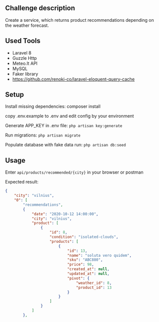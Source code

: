 
## Challenge description

Create a service, which returns product recommendations depending on the weather forecast.

## Used Tools

- Laravel 8
- Guzzle Http
- Meteo.lt API
- MySQL
- Faker library
- https://github.com/renoki-co/laravel-eloquent-query-cache

## Setup

Install missing dependencies: composer install

copy .env.example to .env and edit config by your environment

Generate APP_KEY in .env file: `php artisan key:generate`

Run migrations: `php artisan migrate`

Populate database with fake data run: `php artisan db:seed`

## Usage

Enter `api/products/recommended/{city}` in your browser or postman

Expected result:

```JSON
{
    "city": "vilnius",
    "0": [
        "recommendations",
        {
            "date": "2020-10-12 14:00:00",
            "city": "vilnius",
            "product": [
                {
                    "id": 8,
                    "condition": "isolated-clouds",
                    "products": [
                        {
                            "id": 13,
                            "name": "soluta vero quidem",
                            "sku": "ABC880",
                            "price": 98,
                            "created_at": null,
                            "updated_at": null,
                            "pivot": {
                                "weather_id": 8,
                                "product_id": 13
                            }
                        }
                    ]
                }
            ]
        },
 ```
